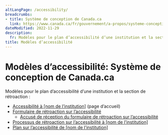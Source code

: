 ```yaml
---
altLangPage: /accessibility/
breadcrumbs:
- title: Système de conception de Canada.ca
  link: https://www.canada.ca/fr/gouvernement/a-propos/systeme-conception.html
dateModified: 2022-11-29
description: 
  fr: Modèles pour le plan d’accessibilité d’une institution et la section de rétroaction. 
title: Modèles d’accessibilité
---
```

<h1 property="name" id="wb-cont" dir="ltr"><span class="stacked"><span>Modèles d’accessibilité</span>: <span>Système de conception de Canada.ca</span></span></h1>
<p>Modèles pour le plan d’accessibilité d’une institution et la section de rétroaction :</p>
<ul>
  <li class="mrgn-tp-lg"><a href="accessibilite.html">Accessibilité à [nom de l’institution]</a> (page d’accueil)</li>
  <li><a href="formulaire-retroaction.html">Formulaire de rétroaction sur l’accessibilité</a>
    <ul>
      <li><a href="retroaction-soumission.html">Accusé de réception du formulaire de rétroaction sur l’accessibilité</a></li>
    </ul></li>
  <li><a href="processus-retroaction.html">Processus de rétroaction sur l’accessibilité à [nom de l’institution]</a></li>
  <li><a href="plan.html">Plan sur l’accessibilité de [nom de l’institution]</a></li>
</ul>

